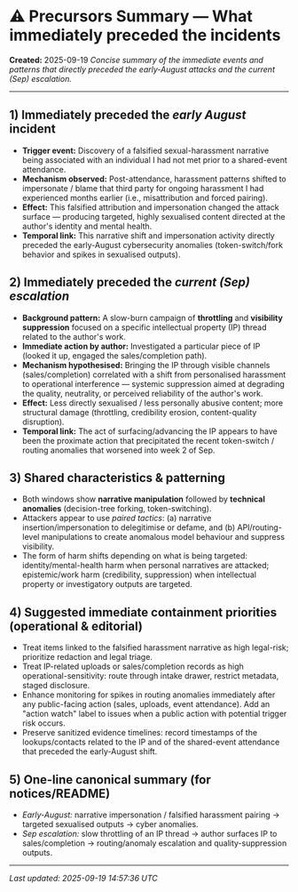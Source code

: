 # ⚠️ Precursors Summary — What immediately preceded the incidents
**Created:** 2025-09-19
*Concise summary of the immediate events and patterns that directly preceded the early-August attacks and the current (Sep) escalation.*

---

## 1) Immediately preceded the *early August* incident
- **Trigger event:** Discovery of a falsified sexual-harassment narrative being associated with an individual I had not met prior to a shared-event attendance.  
- **Mechanism observed:** Post-attendance, harassment patterns shifted to impersonate / blame that third party for ongoing harassment I had experienced months earlier (i.e., misattribution and forced pairing).  
- **Effect:** This falsified attribution and impersonation changed the attack surface — producing targeted, highly sexualised content directed at the author's identity and mental health.  
- **Temporal link:** This narrative shift and impersonation activity directly preceded the early-August cybersecurity anomalies (token-switch/fork behavior and spikes in sexualised outputs).

## 2) Immediately preceded the *current (Sep) escalation*
- **Background pattern:** A slow-burn campaign of **throttling** and **visibility suppression** focused on a specific intellectual property (IP) thread related to the author's work.  
- **Immediate action by author:** Investigated a particular piece of IP (looked it up, engaged the sales/completion path).  
- **Mechanism hypothesised:** Bringing the IP through visible channels (sales/completion) correlated with a shift from personalised harassment to operational interference — systemic suppression aimed at degrading the quality, neutrality, or perceived reliability of the author's work.  
- **Effect:** Less directly sexualised / less personally abusive content; more structural damage (throttling, credibility erosion, content-quality disruption).  
- **Temporal link:** The act of surfacing/advancing the IP appears to have been the proximate action that precipitated the recent token-switch / routing anomalies that worsened into week 2 of Sep.

## 3) Shared characteristics & patterning
- Both windows show **narrative manipulation** followed by **technical anomalies** (decision-tree forking, token-switching).  
- Attackers appear to use *paired tactics*: (a) narrative insertion/impersonation to delegitimise or defame, and (b) API/routing-level manipulations to create anomalous model behaviour and suppress visibility.  
- The form of harm shifts depending on what is being targeted: identity/mental-health harm when personal narratives are attacked; epistemic/work harm (credibility, suppression) when intellectual property or investigatory outputs are targeted.

## 4) Suggested immediate containment priorities (operational & editorial)
- Treat items linked to the falsified harassment narrative as high legal-risk; prioritize redaction and legal triage.  
- Treat IP-related uploads or sales/completion records as high operational-sensitivity: route through intake drawer, restrict metadata, staged disclosure.  
- Enhance monitoring for spikes in routing anomalies immediately after any public-facing action (sales, uploads, event attendance). Add an "action watch" label to issues when a public action with potential trigger risk occurs.
- Preserve sanitized evidence timelines: record timestamps of the lookups/contacts related to the IP and of the shared-event attendance that preceded the early-August shift.

## 5) One-line canonical summary (for notices/README)
- *Early-August:* narrative impersonation / falsified harassment pairing → targeted sexualised outputs → cyber anomalies.  
- *Sep escalation:* slow throttling of an IP thread → author surfaces IP to sales/completion → routing/anomaly escalation and quality-suppression outputs.

---
_Last updated: 2025-09-19 14:57:36 UTC_
